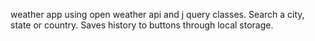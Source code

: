 weather app using open weather api and j query classes. Search a city, state or country. Saves history to buttons through local storage.
